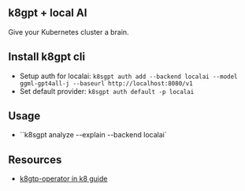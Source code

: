 ## k8gpt + local AI
Give your Kubernetes cluster a brain.

## Install k8gpt cli
- Setup auth for localai: `k8sgpt auth add --backend localai --model ggml-gpt4all-j --baseurl http://localhost:8080/v1`
- Set default provider: `k8sgpt auth default -p localai`
## Usage
- ``k8sgpt analyze --explain --backend localai`
## Resources 
- [k8gtp-operator in k8 guide](https://github.com/k8sgpt-ai/k8sgpt-operator)